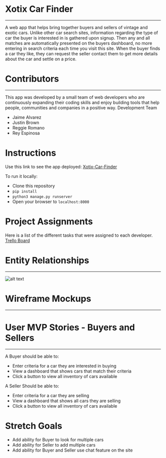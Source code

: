# Xotix Car Finder
---
A web app that helps bring together buyers and sellers of vintage and exotic cars. Unlike other car search sites, information regarding the type of car the buyer is interested in is gathered upon signup. Then any and all matches are automatically presented on the buyers dashboard, no more entering in search criteria each time you visit this site. When the buyer finds a car they like, they can request the seller contact them to get more details about the car and settle on a price.

# Contributors
---
This app was developed by a small team of web developers who are continuously expanding their coding skills and enjoy building tools that help people, communities and companies in a positive way.
Development Team
* Jaime Alvarez
* Justin Brown
* Reggie Romano
* Rey Espinosa

# Instructions
Use this link to see the app deployed: [Xotix-Car-Finder](https://www.google.com)

To run it locally:
* Clone this repository
* ```pip install```
* ```python3 manage.py runserver```
* Open your browser to ```localhost:8000```

# Project Assignments
Here is a list of the different tasks that were assigned to each developer.
[Trello Board](https://trello.com/b/pRvGnotE/xotix-car-finder)

# Entity Relationships
---
![alt text]('https://i.imgur.com/mBinMIL.png')

# Wireframe Mockups
---


# User MVP Stories - Buyers and Sellers
---
A Buyer should be able to:
* Enter criteria for a car they are interested in buying
* View a dashboard that shows cars that match their criteria
* Click a button to view all inventory of cars available

A Seller Should be able to:
* Enter criteria for a car they are selling
* View a dashboard that shows all cars they are selling
* Click a button to view all inventory of cars available

# Stretch Goals
* Add ability for Buyer to look for multiple cars
* Add ability for Seller to add multiple cars
* Add ability for Buyer and Seller use chat feature on the site
